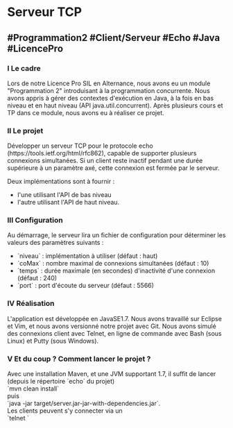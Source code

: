 <h1>Serveur TCP</h1>

<h2>#Programmation2 #Client/Serveur #Echo #Java #LicencePro</h2>

<h3>I Le cadre</h3>
Lors de notre Licence Pro SIL en Alternance, nous avons eu un module "Programmation 2" introduisant à la programmation concurrente. Nous avons appris à gérer des contextes d'exécution en Java, à la fois en bas niveau et en haut niveau (API java.util.concurrent).
Après plusieurs cours et TP dans ce module, nous avons eu à réaliser ce projet.

<h3>II Le projet</h3>
Développer un serveur TCP pour le protocole echo (https://tools.ietf.org/html/rfc862), capable de supporter plusieurs connexions simultanées. Si un client reste inactif pendant une durée supérieure à un paramètre axé, cette connexion est fermée par le serveur.

Deux implémentations sont à fournir :

<ul>
	<li>l'une utilisant l'API de bas niveau</li>
	<li>l'autre utilisant l'API de haut niveau.</li>
</ul>

<h3>III Configuration</h3>
Au démarrage, le serveur lira un fichier de configuration pour déterminer les valeurs des paramètres suivants :

<ul>
	<li>`niveau` : implémentation à utiliser (défaut : haut)</li>
	<li>`coMax` : nombre maximal de connexions simultanées (défaut : 10)</li>
	<li>`temps` : durée maximale (en secondes) d'inactivité d'une connexion (défaut : 240)</li>
	<li>`port` : port d'écoute du serveur (défaut : 5566)</li>
</ul>

<h3>IV Réalisation</h3>
L'application est développée en JavaSE1.7.
Nous avons travaillé sur Eclipse et Vim, et nous avons versionné notre projet avec Git. Nous avons simulé des connexions client avec Telnet, en ligne de commande avec Bash (sous Linux)  et Putty (sous Windows).

<h3>V Et du coup ? Comment lancer le projet ?</h3>
Avec une installation Maven, et une JVM supportant 1.7, il suffit de lancer (depuis le répertoire `echo` du projet)<br/>
	`mvn clean install`<br/>
puis<br/>
	`java -jar target/server.jar-jar-with-dependencies.jar`.<br/>
Les clients peuvent s'y connecter via un<br/>
	`telnet <ip du serveur> <port utilisé>`
